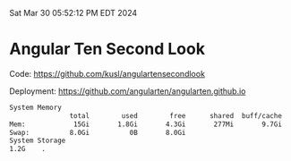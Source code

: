Sat Mar 30 05:52:12 PM EDT 2024

# Angular Ten Second Look

Code: https://github.com/kusl/angulartensecondlook

Deployment: https://github.com/angularten/angularten.github.io

```bash
System Memory
               total        used        free      shared  buff/cache   available
Mem:            15Gi       1.8Gi       4.3Gi       277Mi       9.7Gi        13Gi
Swap:          8.0Gi          0B       8.0Gi
System Storage
1.2G	.
```
